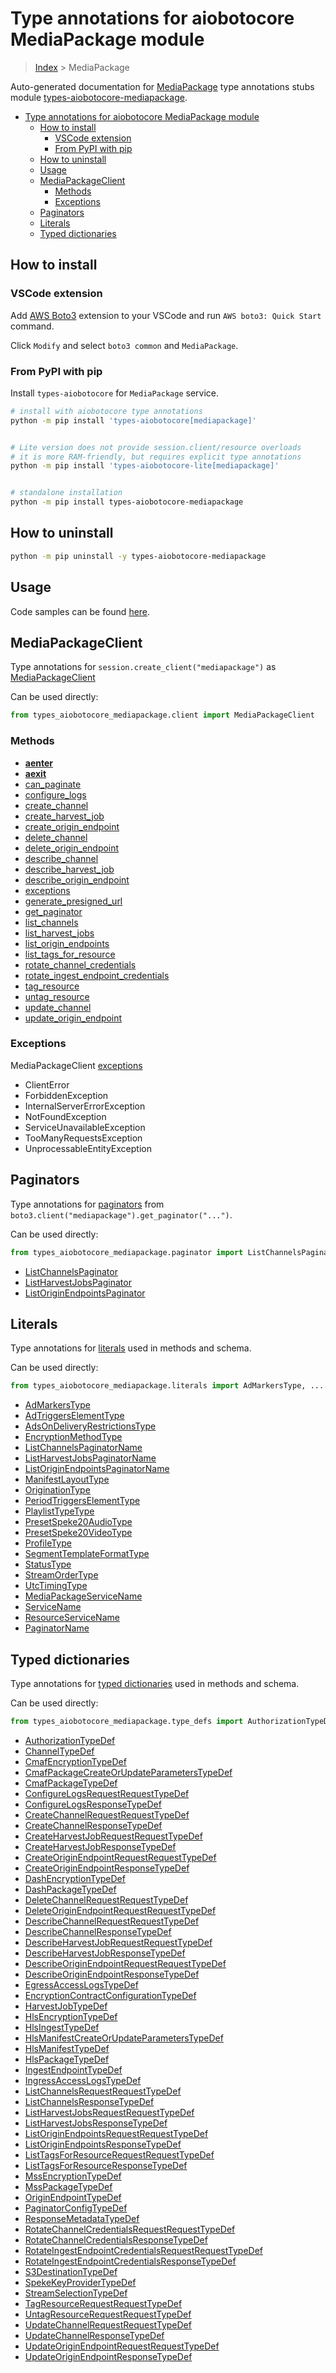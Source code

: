 <a id="type-annotations-for-aiobotocore-mediapackage-module"></a>

# Type annotations for aiobotocore MediaPackage module

> [Index](../README.md) > MediaPackage

Auto-generated documentation for
[MediaPackage](https://boto3.amazonaws.com/v1/documentation/api/latest/reference/services/mediapackage.html#MediaPackage)
type annotations stubs module
[types-aiobotocore-mediapackage](https://pypi.org/project/types-aiobotocore-mediapackage/).

- [Type annotations for aiobotocore MediaPackage module](#type-annotations-for-aiobotocore-mediapackage-module)
  - [How to install](#how-to-install)
    - [VSCode extension](#vscode-extension)
    - [From PyPI with pip](#from-pypi-with-pip)
  - [How to uninstall](#how-to-uninstall)
  - [Usage](#usage)
  - [MediaPackageClient](#mediapackageclient)
    - [Methods](#methods)
    - [Exceptions](#exceptions)
  - [Paginators](#paginators)
  - [Literals](#literals)
  - [Typed dictionaries](#typed-dictionaries)

<a id="how-to-install"></a>

## How to install

<a id="vscode-extension"></a>

### VSCode extension

Add
[AWS Boto3](https://marketplace.visualstudio.com/items?itemName=Boto3typed.boto3-ide)
extension to your VSCode and run `AWS boto3: Quick Start` command.

Click `Modify` and select `boto3 common` and `MediaPackage`.

<a id="from-pypi-with-pip"></a>

### From PyPI with pip

Install `types-aiobotocore` for `MediaPackage` service.

```bash
# install with aiobotocore type annotations
python -m pip install 'types-aiobotocore[mediapackage]'


# Lite version does not provide session.client/resource overloads
# it is more RAM-friendly, but requires explicit type annotations
python -m pip install 'types-aiobotocore-lite[mediapackage]'


# standalone installation
python -m pip install types-aiobotocore-mediapackage
```

<a id="how-to-uninstall"></a>

## How to uninstall

```bash
python -m pip uninstall -y types-aiobotocore-mediapackage
```

<a id="usage"></a>

## Usage

Code samples can be found [here](./usage.md).

<a id="mediapackageclient"></a>

## MediaPackageClient

Type annotations for `session.create_client("mediapackage")` as
[MediaPackageClient](./client.md)

Can be used directly:

```python
from types_aiobotocore_mediapackage.client import MediaPackageClient
```

<a id="methods"></a>

### Methods

- [__aenter__](./client.md#__aenter__)
- [__aexit__](./client.md#__aexit__)
- [can_paginate](./client.md#can_paginate)
- [configure_logs](./client.md#configure_logs)
- [create_channel](./client.md#create_channel)
- [create_harvest_job](./client.md#create_harvest_job)
- [create_origin_endpoint](./client.md#create_origin_endpoint)
- [delete_channel](./client.md#delete_channel)
- [delete_origin_endpoint](./client.md#delete_origin_endpoint)
- [describe_channel](./client.md#describe_channel)
- [describe_harvest_job](./client.md#describe_harvest_job)
- [describe_origin_endpoint](./client.md#describe_origin_endpoint)
- [exceptions](./client.md#exceptions)
- [generate_presigned_url](./client.md#generate_presigned_url)
- [get_paginator](./client.md#get_paginator)
- [list_channels](./client.md#list_channels)
- [list_harvest_jobs](./client.md#list_harvest_jobs)
- [list_origin_endpoints](./client.md#list_origin_endpoints)
- [list_tags_for_resource](./client.md#list_tags_for_resource)
- [rotate_channel_credentials](./client.md#rotate_channel_credentials)
- [rotate_ingest_endpoint_credentials](./client.md#rotate_ingest_endpoint_credentials)
- [tag_resource](./client.md#tag_resource)
- [untag_resource](./client.md#untag_resource)
- [update_channel](./client.md#update_channel)
- [update_origin_endpoint](./client.md#update_origin_endpoint)

<a id="exceptions"></a>

### Exceptions

MediaPackageClient [exceptions](./client.md#exceptions)

- ClientError
- ForbiddenException
- InternalServerErrorException
- NotFoundException
- ServiceUnavailableException
- TooManyRequestsException
- UnprocessableEntityException

<a id="paginators"></a>

## Paginators

Type annotations for [paginators](./paginators.md) from
`boto3.client("mediapackage").get_paginator("...")`.

Can be used directly:

```python
from types_aiobotocore_mediapackage.paginator import ListChannelsPaginator, ...
```

- [ListChannelsPaginator](./paginators.md#listchannelspaginator)
- [ListHarvestJobsPaginator](./paginators.md#listharvestjobspaginator)
- [ListOriginEndpointsPaginator](./paginators.md#listoriginendpointspaginator)

<a id="literals"></a>

## Literals

Type annotations for [literals](./literals.md) used in methods and schema.

Can be used directly:

```python
from types_aiobotocore_mediapackage.literals import AdMarkersType, ...
```

- [AdMarkersType](./literals.md#admarkerstype)
- [AdTriggersElementType](./literals.md#adtriggerselementtype)
- [AdsOnDeliveryRestrictionsType](./literals.md#adsondeliveryrestrictionstype)
- [EncryptionMethodType](./literals.md#encryptionmethodtype)
- [ListChannelsPaginatorName](./literals.md#listchannelspaginatorname)
- [ListHarvestJobsPaginatorName](./literals.md#listharvestjobspaginatorname)
- [ListOriginEndpointsPaginatorName](./literals.md#listoriginendpointspaginatorname)
- [ManifestLayoutType](./literals.md#manifestlayouttype)
- [OriginationType](./literals.md#originationtype)
- [PeriodTriggersElementType](./literals.md#periodtriggerselementtype)
- [PlaylistTypeType](./literals.md#playlisttypetype)
- [PresetSpeke20AudioType](./literals.md#presetspeke20audiotype)
- [PresetSpeke20VideoType](./literals.md#presetspeke20videotype)
- [ProfileType](./literals.md#profiletype)
- [SegmentTemplateFormatType](./literals.md#segmenttemplateformattype)
- [StatusType](./literals.md#statustype)
- [StreamOrderType](./literals.md#streamordertype)
- [UtcTimingType](./literals.md#utctimingtype)
- [MediaPackageServiceName](./literals.md#mediapackageservicename)
- [ServiceName](./literals.md#servicename)
- [ResourceServiceName](./literals.md#resourceservicename)
- [PaginatorName](./literals.md#paginatorname)

<a id="typed-dictionaries"></a>

## Typed dictionaries

Type annotations for [typed dictionaries](./type_defs.md) used in methods and
schema.

Can be used directly:

```python
from types_aiobotocore_mediapackage.type_defs import AuthorizationTypeDef, ...
```

- [AuthorizationTypeDef](./type_defs.md#authorizationtypedef)
- [ChannelTypeDef](./type_defs.md#channeltypedef)
- [CmafEncryptionTypeDef](./type_defs.md#cmafencryptiontypedef)
- [CmafPackageCreateOrUpdateParametersTypeDef](./type_defs.md#cmafpackagecreateorupdateparameterstypedef)
- [CmafPackageTypeDef](./type_defs.md#cmafpackagetypedef)
- [ConfigureLogsRequestRequestTypeDef](./type_defs.md#configurelogsrequestrequesttypedef)
- [ConfigureLogsResponseTypeDef](./type_defs.md#configurelogsresponsetypedef)
- [CreateChannelRequestRequestTypeDef](./type_defs.md#createchannelrequestrequesttypedef)
- [CreateChannelResponseTypeDef](./type_defs.md#createchannelresponsetypedef)
- [CreateHarvestJobRequestRequestTypeDef](./type_defs.md#createharvestjobrequestrequesttypedef)
- [CreateHarvestJobResponseTypeDef](./type_defs.md#createharvestjobresponsetypedef)
- [CreateOriginEndpointRequestRequestTypeDef](./type_defs.md#createoriginendpointrequestrequesttypedef)
- [CreateOriginEndpointResponseTypeDef](./type_defs.md#createoriginendpointresponsetypedef)
- [DashEncryptionTypeDef](./type_defs.md#dashencryptiontypedef)
- [DashPackageTypeDef](./type_defs.md#dashpackagetypedef)
- [DeleteChannelRequestRequestTypeDef](./type_defs.md#deletechannelrequestrequesttypedef)
- [DeleteOriginEndpointRequestRequestTypeDef](./type_defs.md#deleteoriginendpointrequestrequesttypedef)
- [DescribeChannelRequestRequestTypeDef](./type_defs.md#describechannelrequestrequesttypedef)
- [DescribeChannelResponseTypeDef](./type_defs.md#describechannelresponsetypedef)
- [DescribeHarvestJobRequestRequestTypeDef](./type_defs.md#describeharvestjobrequestrequesttypedef)
- [DescribeHarvestJobResponseTypeDef](./type_defs.md#describeharvestjobresponsetypedef)
- [DescribeOriginEndpointRequestRequestTypeDef](./type_defs.md#describeoriginendpointrequestrequesttypedef)
- [DescribeOriginEndpointResponseTypeDef](./type_defs.md#describeoriginendpointresponsetypedef)
- [EgressAccessLogsTypeDef](./type_defs.md#egressaccesslogstypedef)
- [EncryptionContractConfigurationTypeDef](./type_defs.md#encryptioncontractconfigurationtypedef)
- [HarvestJobTypeDef](./type_defs.md#harvestjobtypedef)
- [HlsEncryptionTypeDef](./type_defs.md#hlsencryptiontypedef)
- [HlsIngestTypeDef](./type_defs.md#hlsingesttypedef)
- [HlsManifestCreateOrUpdateParametersTypeDef](./type_defs.md#hlsmanifestcreateorupdateparameterstypedef)
- [HlsManifestTypeDef](./type_defs.md#hlsmanifesttypedef)
- [HlsPackageTypeDef](./type_defs.md#hlspackagetypedef)
- [IngestEndpointTypeDef](./type_defs.md#ingestendpointtypedef)
- [IngressAccessLogsTypeDef](./type_defs.md#ingressaccesslogstypedef)
- [ListChannelsRequestRequestTypeDef](./type_defs.md#listchannelsrequestrequesttypedef)
- [ListChannelsResponseTypeDef](./type_defs.md#listchannelsresponsetypedef)
- [ListHarvestJobsRequestRequestTypeDef](./type_defs.md#listharvestjobsrequestrequesttypedef)
- [ListHarvestJobsResponseTypeDef](./type_defs.md#listharvestjobsresponsetypedef)
- [ListOriginEndpointsRequestRequestTypeDef](./type_defs.md#listoriginendpointsrequestrequesttypedef)
- [ListOriginEndpointsResponseTypeDef](./type_defs.md#listoriginendpointsresponsetypedef)
- [ListTagsForResourceRequestRequestTypeDef](./type_defs.md#listtagsforresourcerequestrequesttypedef)
- [ListTagsForResourceResponseTypeDef](./type_defs.md#listtagsforresourceresponsetypedef)
- [MssEncryptionTypeDef](./type_defs.md#mssencryptiontypedef)
- [MssPackageTypeDef](./type_defs.md#msspackagetypedef)
- [OriginEndpointTypeDef](./type_defs.md#originendpointtypedef)
- [PaginatorConfigTypeDef](./type_defs.md#paginatorconfigtypedef)
- [ResponseMetadataTypeDef](./type_defs.md#responsemetadatatypedef)
- [RotateChannelCredentialsRequestRequestTypeDef](./type_defs.md#rotatechannelcredentialsrequestrequesttypedef)
- [RotateChannelCredentialsResponseTypeDef](./type_defs.md#rotatechannelcredentialsresponsetypedef)
- [RotateIngestEndpointCredentialsRequestRequestTypeDef](./type_defs.md#rotateingestendpointcredentialsrequestrequesttypedef)
- [RotateIngestEndpointCredentialsResponseTypeDef](./type_defs.md#rotateingestendpointcredentialsresponsetypedef)
- [S3DestinationTypeDef](./type_defs.md#s3destinationtypedef)
- [SpekeKeyProviderTypeDef](./type_defs.md#spekekeyprovidertypedef)
- [StreamSelectionTypeDef](./type_defs.md#streamselectiontypedef)
- [TagResourceRequestRequestTypeDef](./type_defs.md#tagresourcerequestrequesttypedef)
- [UntagResourceRequestRequestTypeDef](./type_defs.md#untagresourcerequestrequesttypedef)
- [UpdateChannelRequestRequestTypeDef](./type_defs.md#updatechannelrequestrequesttypedef)
- [UpdateChannelResponseTypeDef](./type_defs.md#updatechannelresponsetypedef)
- [UpdateOriginEndpointRequestRequestTypeDef](./type_defs.md#updateoriginendpointrequestrequesttypedef)
- [UpdateOriginEndpointResponseTypeDef](./type_defs.md#updateoriginendpointresponsetypedef)
